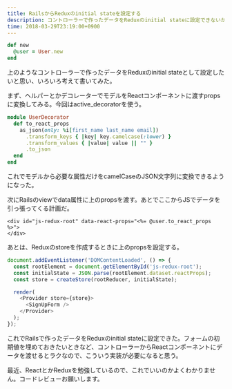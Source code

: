 ```yaml
---
title: RailsからReduxのinitial stateを設定する
description: コントローラーで作ったデータをReduxのinitial stateに設定できないか試してみた
time: 2018-03-29T23:19:00+0900
---
```


```rb
def new
  @user = User.new
end
```

上のようなコントローラーで作ったデータをReduxのinitial stateとして設定したいと思い、いろいろ考えて書いてみた。

まず、ヘルパーとかデコレーターでモデルをReactコンポーネントに渡すpropsに変換してみる。今回はactive_decoratorを使う。

```rb
module UserDecorator
  def to_react_props
    as_json(only: %i[first_name last_name email])
      .transform_keys { |key| key.camelcase(:lower) }
      .transform_values { |value| value || "" }
      .to_json
  end
end
```

これでモデルから必要な属性だけをcamelCaseのJSON文字列に変換できるようになった。

次にRailsのviewでdata属性に上のpropsを渡す。あとでここからJSでデータを引っ張ってくる計画だ。

```erb
<div id="js-redux-root" data-react-props="<%= @user.to_react_props %>">
</div>
```

あとは、Reduxのstoreを作成するときに上のpropsを設定する。

```javascript
document.addEventListener('DOMContentLoaded', () => {
  const rootElement = document.getElementById('js-redux-root');
  const initialState = JSON.parse(rootElement.dataset.reactProps);
  const store = createStore(rootReducer, initialState);

  render(
    <Provider store={store}>
      <SignUpForm />
    </Provider>
  );
});
```

これでRailsで作ったデータをReduxのinitial stateに設定できた。フォームの初期値を埋めておきたいときなど、コントローラーからReactコンポーネントにデータを渡せるとラクなので、こういう実装が必要になると思う。

最近、ReactとかReduxを勉強しているので、これでいいのかよくわかりません。コードレビューお願いします。
